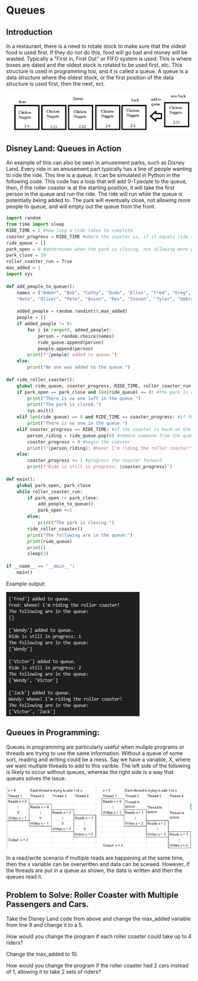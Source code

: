 # Queues

## Introduction

In a restaurant, there is a need to rotate stock to make sure that the oldest food is used first. If they do not do this, food will go bad and money will be wasted. Typically a "First in, First Out" or FIFO system is used. This is where boxes are dated and the oldest stock is rotated to be used first, etc. This structure is used in programming too, and it is called a queue. A queue is a data structure where the oldest stock, or the first position of the data structure is used first, then the next, ect.

![Chicken Nugget Queue](pictures/queue_pic_1.png)

## Disney Land: Queues in Action

An example of this can also be seen in amusement parks, such as Disney Land. Every ride in an amusement part typically has a line of people wanting to ride the ride. This line is a queue. It can be simulated in Python in the following code. This code has a loop that will add 0-1 people to the queue, then, if the roller coaster is at the starting position, it will take the first person in the queue and run the ride. The ride will run while the queue is potentially being added to. The park will eventually close, not allowing more people to queue, and will empty out the queue from the front.

```python
import random
from time import sleep
RIDE_TIME = 2 #how long a ride takes to complete
coaster_progress = RIDE_TIME #where the coaster is, if it equals ride time then it can go again.
ride_queue = []
park_open = 0 #determines when the park is closing, not allowing more queues
park_close = 10
roller_coaster_run = True
max_added = 1
import sys

def add_people_to_queue():
    names = ["Amber", "Bob", "Cathy", "Dude", "Ellen", "Fred", "Greg", "Hannah", "Isaiah", "Jake", "Karen", "Laurel", "Maggie",
    "Nate", "Oliver", "Pete", "Quinn", "Rex", "Steven", "Tyler", "Umbra", "Victor", "Wendy", "Xander", "Yoshi", "Zack"]
    
    added_people = random.randint(0,max_added)
    people = []
    if added_people != 0:
        for i in range(0, added_people):
            person = random.choice(names)
            ride_queue.append(person)
            people.append(person)
        print(f"{people} added to queue.")
    else:
        print("No one was added to the queue.")

def ride_roller_coaster():
    global ride_queue, coaster_progress, RIDE_TIME, roller_coaster_run
    if park_open == park_close and len(ride_queue) == 0: #The park is closed and the queue is empty.
        print("There is no one left in the queue.")
        print("The park is closed.")
        sys.exit()
    elif len(ride_queue) == 0 and RIDE_TIME == coaster_progress: #if there is no one in the queue but the part is open
        print("There is no one in the queue.")
    elif coaster_progress == RIDE_TIME: #if the coaster is back at the start
        person_riding = ride_queue.pop(0) #remove someone from the queue
        coaster_progress = 0 #begin the coaster
        print(f"{person_riding}: Wheee! I'm riding the roller coaster!")
    else:
        coaster_progress += 1 #progress the coaster forward
        print(f"Ride is still in progress: {coaster_progress}")

def main():
    global park_open, park_close   
    while roller_coaster_run:
        if park_open != park_close:
            add_people_to_queue()
            park_open +=1
        else:
            print("The park is closing.")
        ride_roller_coaster()
        print("The following are in the queue:")
        print(ride_queue)
        print()
        sleep(3)

if __name__ == "__main__":
    main()
```
Example output:

![Example Output](pictures/queue_pic_2.png)

## Queues in Programming:

Queues in programming are particularly useful when muliple programs or threads are trying to use the same information. Without a queue of some sort, reading and writing could be a mess. Say we have a variable, X, where we want multiple threads to add to this varible. The left side of the following is likely to occur without queues, whereas the right side is a way that queues solves the issue.

![Programming Read/Write](pictures/queue_pic_3.png)

In a read/write scenario if multiple reads are happening at the same time, then the x variable can be overwritten and data can be scewed. However, if the threads are put in a queue as shown, the data is written and then the queues read it.

## Problem to Solve: Roller Coaster with Multiple Passengers and Cars.

Take the Disney Land code from above and change the max_added variable from line 9 and change it to a 5.

How would you change the program if each roller coaster could take up to 4 riders?

Change the max_added to 10.

How would you change the program if the roller coaster had 2 cars instead of 1, allowing it to take 2 sets of riders?
